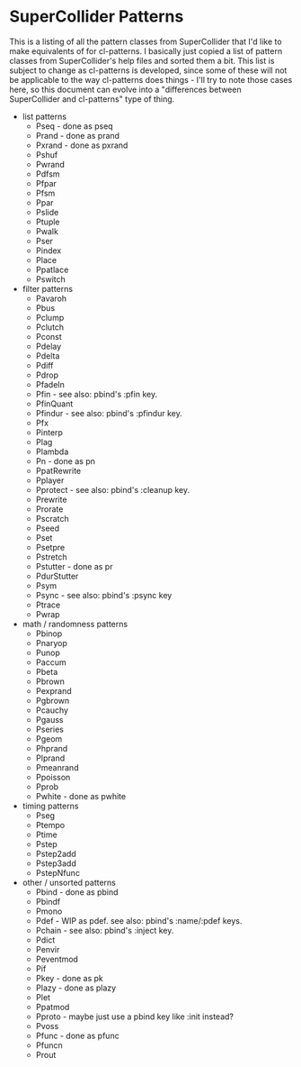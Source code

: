 # SuperCollider Patterns

This is a listing of all the pattern classes from SuperCollider that I'd like to make equivalents of for cl-patterns. I basically just copied a list of pattern classes from SuperCollider's help files and sorted them a bit. This list is subject to change as cl-patterns is developed, since some of these will not be applicable to the way cl-patterns does things - I'll try to note those cases here, so this document can evolve into a "differences between SuperCollider and cl-patterns" type of thing.

* list patterns
  * Pseq - done as pseq
  * Prand - done as prand
  * Pxrand - done as pxrand
  * Pshuf
  * Pwrand
  * Pdfsm
  * Pfpar
  * Pfsm
  * Ppar
  * Pslide
  * Ptuple
  * Pwalk
  * Pser
  * Pindex
  * Place
  * Ppatlace
  * Pswitch
* filter patterns
  * Pavaroh
  * Pbus
  * Pclump
  * Pclutch
  * Pconst
  * Pdelay
  * Pdelta
  * Pdiff
  * Pdrop
  * PfadeIn
  * Pfin - see also: pbind's :pfin key.
  * PfinQuant
  * Pfindur - see also: pbind's :pfindur key.
  * Pfx
  * Pinterp
  * Plag
  * Plambda
  * Pn - done as pn
  * PpatRewrite
  * Pplayer
  * Pprotect - see also: pbind's :cleanup key.
  * Prewrite
  * Prorate
  * Pscratch
  * Pseed
  * Pset
  * Psetpre
  * Pstretch
  * Pstutter - done as pr
  * PdurStutter
  * Psym
  * Psync - see also: pbind's :psync key
  * Ptrace
  * Pwrap
* math / randomness patterns
  * Pbinop
  * Pnaryop
  * Punop
  * Paccum
  * Pbeta
  * Pbrown
  * Pexprand
  * Pgbrown
  * Pcauchy
  * Pgauss
  * Pseries
  * Pgeom
  * Phprand
  * Plprand
  * Pmeanrand
  * Ppoisson
  * Pprob
  * Pwhite - done as pwhite
* timing patterns
  * Pseg
  * Ptempo
  * Ptime
  * Pstep
  * Pstep2add
  * Pstep3add
  * PstepNfunc
* other / unsorted patterns
  * Pbind - done as pbind
  * Pbindf
  * Pmono
  * Pdef - WIP as pdef. see also: pbind's :name/:pdef keys.
  * Pchain - see also: pbind's :inject key.
  * Pdict
  * Penvir
  * Peventmod
  * Pif
  * Pkey - done as pk
  * Plazy - done as plazy
  * Plet
  * Ppatmod
  * Pproto - maybe just use a pbind key like :init instead?
  * Pvoss
  * Pfunc - done as pfunc
  * Pfuncn
  * Prout
